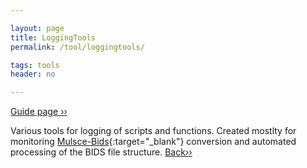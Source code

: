 ```yaml
---

layout: page
title: LoggingTools
permalink: /tool/loggingtools/

tags: tools
header: no

---
```


[Guide page ››](/assets/htmldoc/html/guide/{{page.title}})

Various tools for logging of scripts and functions. Created mostlty for monitoring
[Mulsce-Bids](https://github.com/muscle-bids/muscle-bids){:target="_blank"} conversion
and automated processing of the BIDS file structure.
[Back››](/tool/)
